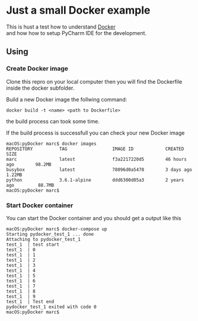# Just a small Docker example

This is hust a test how to understand [Docker](www.docker.com)  
and how how to setup PyCharm IDE for the development.

## Using

### Create Docker image

Clone this repro on your local computer then 
you will find the Dockerfile inside the docker subfolder.

Build a new Docker image the follwing command:

    docker build -t <name> <path to Dockerfile>
    
the build process can took some time.

If the build process is successfull you can check your new Docker image

    macOS:pyDocker marc$ docker images
    REPOSITORY          TAG                 IMAGE ID            CREATED             SIZE
    marc                latest              f3a2217220d5        46 hours ago        98.2MB
    busybox             latest              78096d0a5478        3 days ago          1.22MB
    python              3.6.1-alpine        ddd6300d05a3        2 years ago         88.7MB
    macOS:pyDocker marc$ 


### Start Docker container

You can start the Docker container and you should get a output like this

    macOS:pyDocker marc$ docker-compose up
    Starting pydocker_test_1 ... done
    Attaching to pydocker_test_1
    test_1  | test start
    test_1  | 0
    test_1  | 1
    test_1  | 2
    test_1  | 3
    test_1  | 4
    test_1  | 5
    test_1  | 6
    test_1  | 7
    test_1  | 8
    test_1  | 9
    test_1  | Test end
    pydocker_test_1 exited with code 0
    macOS:pyDocker marc$ 


